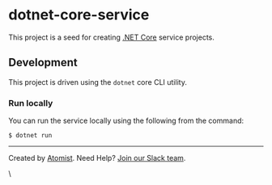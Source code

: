# dotnet-core-service

This project is a seed for creating [.NET Core][dotnet] service projects.

[dotnet]: https://github.com/dotnet/core (.NET Core)

## Development

This project is driven using the `dotnet` core CLI utility.

### Run locally

You can run the service locally using the following from the command:

```
$ dotnet run
```

---

Created by [Atomist][atomist].
Need Help?  [Join our Slack team][slack].


[atomist]: https://www.atomist.com/ (Atomist - How Teams Deliver Software)
[slack]: https://join.atomist.com/ (Atomist Community Slack Workspace)













\












